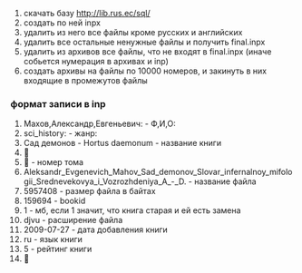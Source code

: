 1. скачать базу http://lib.rus.ec/sql/
2. создать по ней inpx
3. удалить из него все файлы кроме русских и английских
4. удалить все остальные ненужные файлы и получить final.inpx
5. удалить из архивов все файлы, что не входят в final.inpx (иначе собьется нумерация в архивах и inp)
6. создать архивы на файлы по 10000 номеров, и закинуть в них входящие в промежутов файлы


### формат записи в inp
1. Махов,Александр,Евгеньевич: - Ф,И,О:
2. sci_history: - жанр:
3. Сад демонов - Hortus daemonum - название книги
4. 
5.  - номер тома
6. Aleksandr_Evgenevich_Mahov_Sad_demonov_Slovar_infernalnoy_mifologii_Srednevekovya_i_Vozrozhdeniya_A_-_D. - название файла
7. 5957408 - размер файла в байтах
8. 159694 - bookid
9. 1 - мб, если 1 значит, что книга старая и ей есть замена
10. djvu - расширение файла
11. 2009-07-27 - дата добавления книги
12. ru - язык книги
13. 5 - рейтинг книги
14. 
